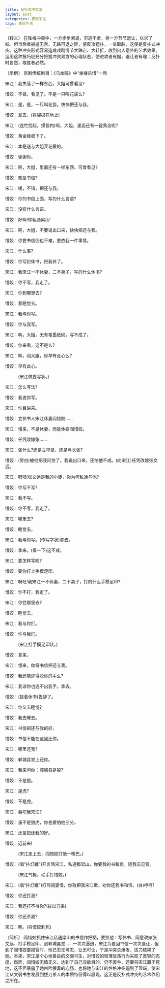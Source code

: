 ```yaml
---
title: 反扑式冲突法
layout: post
categories: 表现手法
tags: 表现手法
---
```


〔释义〕 在性格冲突中，一方步步紧逼，穷追不舍，另一方节节退让，以求了结。但当后者被逼无奈、无路可退之际，便反攻猛扑，一举取胜，这便是反扑式冲突。这种冲突形式容易造成戏剧情节大跌宕、大转折，收到出人意外的艺术效果。运用这种技巧应充分把握冲突双方的心理状态，使进攻者有据，退让者有理；反扑时自然，取胜者必然。

〔示例〕 京剧传统剧目：《乌龙院》中“坐楼杀惜”一场

宋江：我失落了一样东西，大姐可曾看见?

惜姣：不错，看见了。不是一只叫花袋么?

宋江：是，是，一只叫花袋，快快把还与我。

惜姣：拿去。(将袋掷在地上)

宋江：(连忙拾起，摸袋内)啊，大姐，里面还有一锭黄金呢?

惜姣：黄金我收下了。

宋江：本是送与大姐买花戴的。

惜姣：谢谢你。

宋江：啊，大姐，里面还有一样东西，可曾看见?

惜姣：敢是书信?

宋江：嗳，不错，把还与我。

惜姣：你的书信上面，写的什么言语?

宋江：没有什么言语。

惜姣：好啊!你私通梁山!

宋江：啊，大姐，不要说出口来，快快把还与我。

惜姣：你要书信倒也不难，要依我一件事情。

宋江：什么事?

惜姣：你写封休书，把我休了。

宋江：我宋江一不休妻，二不卖子，写的什么休书?

惜姣：你不写，我走了。

宋江：你到哪里去?

惜姣：我睡觉去。

宋江：我与你写。

惜姣：你与我写。

宋江：啊，大姐，无有笔墨纸砚，写不成了。

惜姣：你来看，这不是么?

宋江：啊，阎大姐，你早有此心么?

惜姣：早有此心。

　　　(宋江做要写状。)

宋江：怎么写法?

惜姣：我说你写。

宋江：你且讲来。

惜姣：立休书人宋江休妻阎惜姣……

宋江：慢来，不是休妻，而是休妾阎惜姣。

惜姣：任凭改嫁张……

宋江：张什么?还是立早章，还是弓长张?

惜姣：(旁白)被他把我问住了。我说出口来，还怕他不成。(向宋江)任凭改嫁张文远。

宋江：呀呸!张文远是我的小徒，你为何私通与他?

惜姣：你写不写?

宋江：我不写。

惜姣：你不写，我走了。

宋江：哪里去?

惜姣：睡觉去。

宋江：我与你写。(作写字状)拿去。

惜姣：拿来。(看一下)这不成。

宋江：要怎样写呢?

惜姣：要你打上手模足印。

宋江：呀呸!我宋江一不休妻，二不卖子，打的什么手模足印?

惜姣：你不打，我走了。

宋江：你往哪里去?

惜姣：睡觉去。

宋江：我与你打。

惜姣：你与我打。

　　　(宋江打手模足印状。)

惜姣：拿来。

宋江：慢来，你将书信把还与我。

惜姣：我还能逃得脱你的手么?

宋江：我谅你也逃不出我手。拿去。

惜姣：(接着休书)告辞了。

宋江：你又去睡觉?

惜姣：我去睡去。

宋江：书信把还与我的好。

惜姣：书信不能在这里还你。

宋江：哪里还我?

惜姣：郸城县堂上还你。

宋江：我来问你：郸城县是狼?

惜姣：不是狼。

宋江：是虎?

惜姣：不是虎。

宋江：吞吃我宋江?

惜姣：虽不是狼虎，你也要怕他三分。

宋江：还是把还我的好。

惜姣：近前来!

　　　(宋江走上去，阎惜姣打他一嘴巴。)

惜姣：(唱“扑灯蛾”)开言骂宋江，私通那梁山，你要我的书和信，随我去见官。

　　　(宋江气极，动手打惜姣。)

宋江：(唱“扑灯蛾”)打骂阎婆惜，你敢把我宋江欺，劝你还我书和信。(白)哼哼!

惜姣：你还打我?

宋江：我还打不得你?(拔出刀来)

惜姣：你还杀我?

宋江：瞎。(将惜姣刺死)

〔简析〕 阎惜姣抓住宋江私通梁山的书信作把柄，要挟他：写休书、同意改嫁张文远、打手模足印、到郸城县堂……一次次逼迫，宋江为要回书信一次次退让，但到了阎惜姣要报官时，他已忍无可忍，让无可让，于是冲突总爆发，拔刀结果了她。本来，宋江是个心地善良的文弱书生，对惜姣的轻薄放荡行为采取了宽容的态度，然而，阎惜姣无情无义，达到了自己淫欲目的，仍不罢手，还要将宋江置于死地，这不但暴露了她凶险狠毒的心肠，也将她与宋江的性格冲突逼到了顶端，使宋江从文弱书生发展到拔刀杀人的本质特征得以展现。这正是反扑式冲突的艺术作用之所在。 